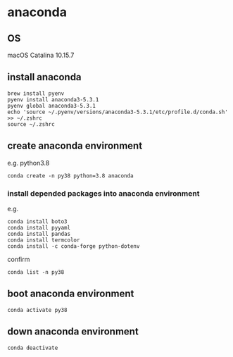 # anaconda

## OS

macOS Catalina 10.15.7

## install anaconda

```
brew install pyenv
pyenv install anaconda3-5.3.1
pyenv global anaconda3-5.3.1
echo 'source ~/.pyenv/versions/anaconda3-5.3.1/etc/profile.d/conda.sh' >> ~/.zshrc
source ~/.zshrc
```

## create anaconda environment

e.g. python3.8
```
conda create -n py38 python=3.8 anaconda
```

### install depended packages into anaconda environment

e.g.
```
conda install boto3
conda install pyyaml
conda install pandas
conda install termcolor
conda install -c conda-forge python-dotenv
```
confirm
```
conda list -n py38
```

## boot anaconda environment
```
conda activate py38
```

## down anaconda environment
```
conda deactivate
```
